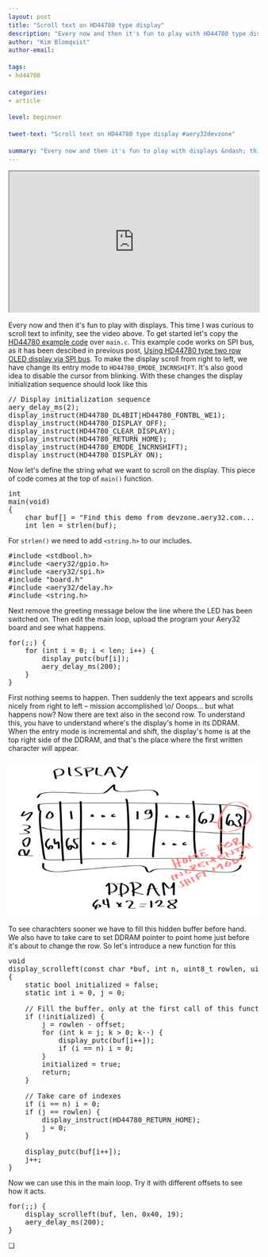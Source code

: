 ```yaml
---
layout: post
title: "Scroll text on HD44780 type display"
description: "Every now and then it's fun to play with HD44780 type displays."
author: "Kim Blomqvist"
author-email:

tags:
- hd44780

categories:
- article

level: beginner

tweet-text: "Scroll text on HD44780 type display #aery32devzone"

summary: "Every now and then it's fun to play with displays &ndash; this time scrolling the text to infinity"
---
```


<div style="position:relative;padding-bottom: 56.25%;height:0;margin-bottom:20px;">
<iframe src="http://www.youtube.com/embed/54DsvyTVbbk?showinfo=0;wmode=transparent;theme=light;color=white;autohide=0" style="position:absolute;height:100%;width:100%;top:0;left:0;"></iframe>
</div>

Every now and then it's fun to play with displays. This time I was curious to scroll text to infinity, see the video above. To get started let's copy the [HD44780 example code](https://raw.github.com/aery32/aery32/master/examples/displays/hd44780.c) over <code>main.c</code>. This example code works on SPI bus, as it has been descibed in previous post, [Using HD44780 type two row OLED display via SPI bus](http://devzone.aery32.com/2012/05/27/using-hd44780-type-two-row-oled-display-via-spi-bus/). To make the display scroll from right to left, we have change its entry mode to <code>HD44780_EMODE_INCRNSHIFT</code>. It's also good idea to disable the cursor from blinking. With these changes the display initialization sequence should look like this

<pre class="prettyprint lang-c">
// Display initialization sequence
aery_delay_ms(2);
display_instruct(HD44780_DL4BIT|HD44780_FONTBL_WE1);
display_instruct(HD44780_DISPLAY_OFF);
display_instruct(HD44780_CLEAR_DISPLAY);
display_instruct(HD44780_RETURN_HOME);
display_instruct(HD44780_EMODE_INCRNSHIFT);
display_instruct(HD44780_DISPLAY_ON);
</pre>

Now let's define the string what we want to scroll on the display. This piece of code comes at the top of <code>main()</code> function.

<pre class="prettyprint lang-c">
int
main(void)
{
	char buf[] = "Find this demo from devzone.aery32.com... ";
	int len = strlen(buf);
</pre>

For <code>strlen()</code> we need to add <code>&lt;string.h&gt;</code> to our includes.

<pre class="prettyprint lang-c">
#include &lt;stdbool.h&gt;
#include &lt;aery32/gpio.h&gt;
#include &lt;aery32/spi.h&gt;
#include "board.h"
#include &lt;aery32/delay.h&gt;
#include &lt;string.h&gt;
</pre>

Next remove the greeting message below the line where the LED has been switched on. Then edit the main loop, upload the program your Aery32 board and see what happens.

<pre class="prettyprint lang-c">
for(;;) {
	for (int i = 0; i &lt; len; i++) {
		display_putc(buf[i]);
		aery_delay_ms(200);		
	}
}
</pre>

First nothing seems to happen. Then suddenly the text appears and scrolls nicely from right to left &ndash; mission accomplished \o/ Ooops... but what happens now? Now there are text also in the second row. To understand this, you have to understand where's the display's home in its DDRAM. When the entry mode is incremental and shift, the display's home is at the top right side of the DDRAM, and that's the place where the first written character will appear.

![NHD‐0220](/images/nhd-0220_ddram.png "NHD‐0220DZW‐AG5 jumper selection for SPI")

To see charachters sooner we have to fill this hidden buffer before hand. We also have to take care to set DDRAM pointer to point home just before it's about to change the row. So let's introduce a new function for this

<pre class="prettyprint lang-c">
void
display_scrolleft(const char *buf, int n, uint8_t rowlen, uint8_t offset)
{
	static bool initialized = false;
	static int i = 0, j = 0;

	// Fill the buffer, only at the first call of this function
	if (!initialized) {
		j = rowlen - offset;
		for (int k = j; k &gt; 0; k--) {
			display_putc(buf[i++]);
			if (i == n) i = 0;
		}
		initialized = true;
		return;
	}

	// Take care of indexes
	if (i == n) i = 0;
	if (j == rowlen) {
		display_instruct(HD44780_RETURN_HOME);
		j = 0;
	}

	display_putc(buf[i++]);
	j++;
}
</pre>

Now we can use this in the main loop. Try it with different offsets to see how it acts.

<pre class="prettyprint lang-c">
for(;;) {
	display_scrolleft(buf, len, 0x40, 19);
	aery_delay_ms(200);
}
</pre>

&#10065;